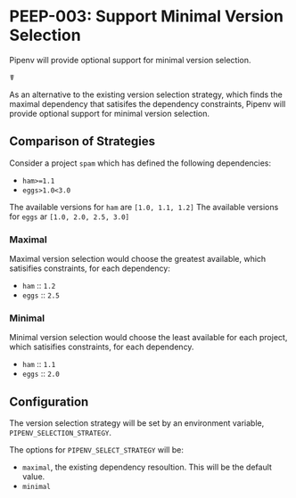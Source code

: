 # PEEP-003: Support Minimal Version Selection

Pipenv will provide optional support for minimal version selection.

☤

As an alternative to the existing version selection strategy, which finds
the maximal dependency that satisifes the dependency constraints, Pipenv
will provide optional support for minimal version selection.

## Comparison of Strategies

Consider a project `spam` which has defined the following dependencies:
- `ham>=1.1`
- `eggs>1.0<3.0`

The available versions for `ham` are `[1.0, 1.1, 1.2]`
The available versions for `eggs` ar `[1.0, 2.0, 2.5, 3.0]`

### Maximal

Maximal version selection would choose the greatest available, which satisifies
constraints, for each dependency:
- `ham` :: `1.2`
- `eggs` :: `2.5`

### Minimal

Minimal version selection would choose the least available for each project, which
satisifies constraints, for each dependency.
- `ham` :: `1.1`
- `eggs` :: `2.0`

## Configuration

The version selection strategy will be set by an environment variable,
`PIPENV_SELECTION_STRATEGY`.

The options for `PIPENV_SELECT_STRATEGY` will be:
- `maximal`, the existing dependency resoultion. This will be the default value.
- `minimal`
